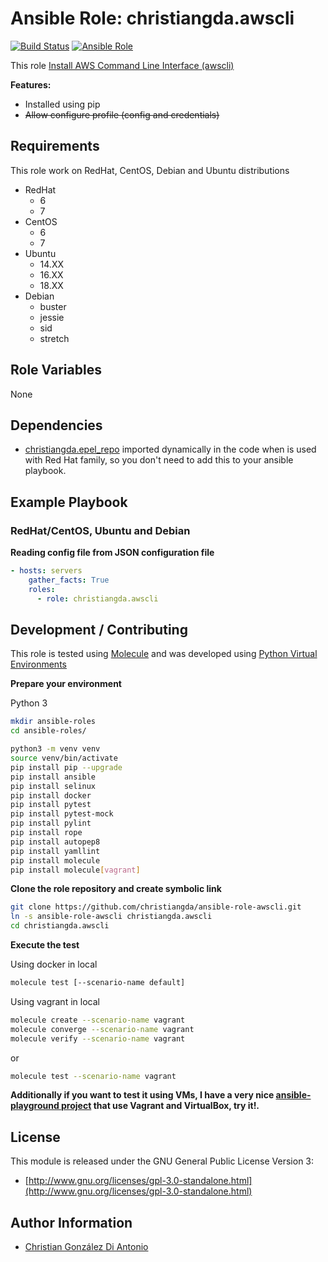 # Ansible Role: christiangda.awscli

[![Build Status](https://travis-ci.org/christiangda/ansible-role-awscli.svg?branch=master)](https://travis-ci.org/christiangda/ansible-role-awscli)
[![Ansible Role](https://img.shields.io/ansible/role/40514.svg)](https://galaxy.ansible.com/christiangda/awscli)

This role [Install AWS Command Line Interface (awscli)](https://docs.aws.amazon.com/cli/latest/userguide/cli-chap-welcome.html)

**Features:**
* Installed using pip
* ~~Allow configure profile (config and credentials)~~

## Requirements

This role work on RedHat, CentOS, Debian and Ubuntu distributions

* RedHat
  * 6
  * 7
* CentOS
  * 6
  * 7
* Ubuntu
  * 14.XX
  * 16.XX
  * 18.XX
* Debian
  * buster
  * jessie
  * sid
  * stretch

## Role Variables

None

## Dependencies

* [christiangda.epel_repo](https://galaxy.ansible.com/christiangda/epel_repo) imported dynamically in the code when is used with Red Hat family, so you don't need to add this to your ansible playbook.

## Example Playbook

### RedHat/CentOS, Ubuntu and Debian

**Reading config file from JSON configuration file**

```yaml
- hosts: servers
    gather_facts: True
    roles:
      - role: christiangda.awscli
```

## Development / Contributing

This role is tested using [Molecule](https://molecule.readthedocs.io/en/latest/) and was developed using
[Python Virtual Environments](https://docs.python.org/3/tutorial/venv.html)

**Prepare your environment**

Python 3

```bash
mkdir ansible-roles
cd ansible-roles/

python3 -m venv venv
source venv/bin/activate
pip install pip --upgrade
pip install ansible
pip install selinux
pip install docker
pip install pytest
pip install pytest-mock
pip install pylint
pip install rope
pip install autopep8
pip install yamllint
pip install molecule
pip install molecule[vagrant]
```

**Clone the role repository and create symbolic link**

```bash
git clone https://github.com/christiangda/ansible-role-awscli.git
ln -s ansible-role-awscli christiangda.awscli
cd christiangda.awscli
```

**Execute the test**

Using docker in local

```bash
molecule test [--scenario-name default]
```

Using vagrant in local

```bash
molecule create --scenario-name vagrant
molecule converge --scenario-name vagrant
molecule verify --scenario-name vagrant
```

or

```bash
molecule test --scenario-name vagrant
```

**Additionally if you want to test it using VMs, I have a very nice [ansible-playground project](https://github.com/christiangda/ansible-playground) that use Vagrant and VirtualBox, try it!.**

## License

This module is released under the GNU General Public License Version 3:

* [http://www.gnu.org/licenses/gpl-3.0-standalone.html](http://www.gnu.org/licenses/gpl-3.0-standalone.html)

## Author Information

* [Christian González Di Antonio](https://github.com/christiangda)
